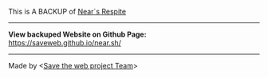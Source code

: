 This is A BACKUP of [Near`s Respite](https://near.sh)

---

**View backuped Website on Github Page:** https://saveweb.github.io/near.sh/


---

Made by <[Save the web project Team](https://saveweb.othing.xyz)>
